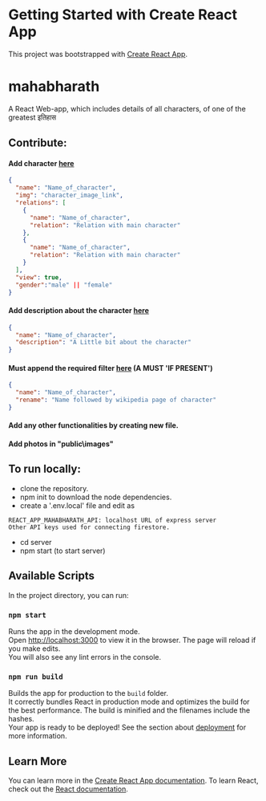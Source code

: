 # Getting Started with Create React App
This project was bootstrapped with [Create React App](https://github.com/facebook/create-react-app).

# mahabharath
A React Web-app, which includes details of all characters, of one of the greatest इतिहास

## Contribute:
#### Add character [here](public/characters.json)
```json
{
  "name": "Name_of_character",
  "img": "character_image_link",
  "relations": [
    {
      "name": "Name_of_character",
      "relation": "Relation with main character"
    },
    {
      "name": "Name_of_character",
      "relation": "Relation with main character"
    }
  ],
  "view": true,
  "gender":"male" || "female"
}
```
#### Add description about the character [here](public/character_details.json)
```json
{
  "name": "Name_of_character",
  "description": "A Little bit about the character"
}
```
#### Must append the required filter [here](public/filter.json) (A MUST 'IF PRESENT')
```json
{
  "name": "Name_of_character",
  "rename": "Name followed by wikipedia page of character"
}
```
#### Add any other functionalities by creating new file.
#### Add photos in "public\images"

## To run locally:
* clone the repository.
* npm init to download the node dependencies.
* create a '.env.local' file and edit as
```
REACT_APP_MAHABHARATH_API: localhost URL of express server
Other API keys used for connecting firestore.
```
* cd server
* npm start (to start server)


## Available Scripts

In the project directory, you can run:
### `npm start`
Runs the app in the development mode.\
Open [http://localhost:3000](http://localhost:3000) to view it in the browser.
The page will reload if you make edits.\
You will also see any lint errors in the console.
### `npm run build`
Builds the app for production to the `build` folder.\
It correctly bundles React in production mode and optimizes the build for the best performance.
The build is minified and the filenames include the hashes.\
Your app is ready to be deployed!
See the section about [deployment](https://facebook.github.io/create-react-app/docs/deployment) for more information.

## Learn More
You can learn more in the [Create React App documentation](https://facebook.github.io/create-react-app/docs/getting-started).
To learn React, check out the [React documentation](https://reactjs.org/).
